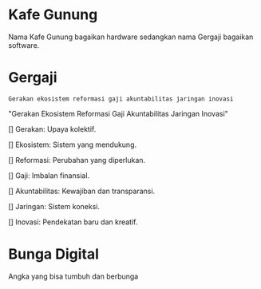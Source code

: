 # Kafe Gunung 
Nama Kafe Gunung bagaikan hardware sedangkan nama Gergaji bagaikan software.

# Gergaji
```
Gerakan ekosistem reformasi gaji akuntabilitas jaringan inovasi
```
"Gerakan Ekosistem Reformasi Gaji Akuntabilitas Jaringan Inovasi"

[] Gerakan: Upaya kolektif.

[] Ekosistem: Sistem yang mendukung.

[] Reformasi: Perubahan yang diperlukan.

[] Gaji: Imbalan finansial.

[] Akuntabilitas: Kewajiban dan transparansi.

[] Jaringan: Sistem koneksi.

[] Inovasi: Pendekatan baru dan kreatif.

# Bunga Digital
Angka yang bisa tumbuh dan berbunga


